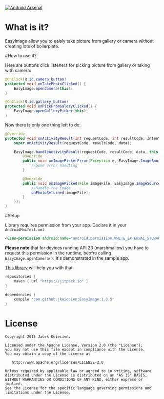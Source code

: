 [![Android Arsenal](https://img.shields.io/badge/Android%20Arsenal-EasyImage-green.svg?style=true)](https://android-arsenal.com/details/1/2725)
# What is it?
EasyImage allow you to eaisly take picture from gallery or camera without creating lots of boilerplate.
  
#How to use it?

Here are buttons click listeners for picking picture from gallery or taking with camera:

```java
@OnClick(R.id.camera_button)
protected void onTakePhotoClicked() {
    EasyImage.openCamera(this);
}

@OnClick(R.id.gallery_button)
protected void onPickFromGaleryClicked() {
    EasyImage.openGalleryPicker(this);
}
```

Now there is only one thing left to do:

```java
@Override
protected void onActivityResult(int requestCode, int resultCode, Intent data) {
    super.onActivityResult(requestCode, resultCode, data);

    EasyImage.handleActivityResult(requestCode, resultCode, data, this, new EasyImage.Callbacks() {
        @Override
        public void onImagePickerError(Exception e, EasyImage.ImageSource source) {
            //Some error handling
        }

        @Override
        public void onImagePicked(File imageFile, EasyImage.ImageSource source) {
            //Handle the image
            onPhotoReturned(imageFile);
        }
    });
}
```


#Setup

Library requires permission from your app. Declare it in your ```AndroidMnifest.xml```
```xml
<uses-permission android:name="android.permission.WRITE_EXTERNAL_STORAGE" />
```

**Please note** that for devices running API 23 (marshmallow) you have to request this permission in the runtime, beofre calling ```EasyImage.openCamera()```. It's demonstrated in the sample app.

[This library](https://github.com/tajchert/Nammu) will help you with that.


```groovy
repositories {
    maven { url "https://jitpack.io" }
}
    
dependencies {
    compile 'com.github.jkwiecien:EasyImage:1.0.5'
}
```


License
=======

    Copyright 2015 Jacek Kwiecień.

    Licensed under the Apache License, Version 2.0 (the "License");
    you may not use this file except in compliance with the License.
    You may obtain a copy of the License at

       http://www.apache.org/licenses/LICENSE-2.0

    Unless required by applicable law or agreed to in writing, software
    distributed under the License is distributed on an "AS IS" BASIS,
    WITHOUT WARRANTIES OR CONDITIONS OF ANY KIND, either express or implied.
    See the License for the specific language governing permissions and
    limitations under the License.
